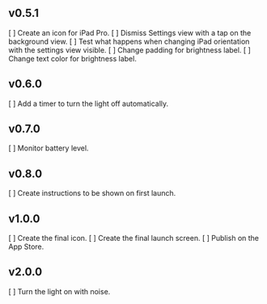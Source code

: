 v0.5.1
------
[ ] Create an icon for iPad Pro.
[ ] Dismiss Settings view with a tap on the background view.
[ ] Test what happens when changing iPad orientation with the settings view visible.
[ ] Change padding for brightness label.
[ ] Change text color for brightness label.

v0.6.0
------
[ ] Add a timer to turn the light off automatically.

v0.7.0
------
[ ] Monitor battery level.

v0.8.0
------
[ ] Create instructions to be shown on first launch.

v1.0.0
------
[ ] Create the final icon.
[ ] Create the final launch screen.
[ ] Publish on the App Store.

v2.0.0
------
[ ] Turn the light on with noise.
